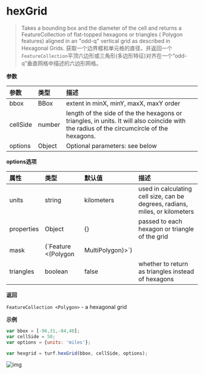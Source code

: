 # hexGrid

> Takes a bounding box and the diameter of the cell and returns a FeatureCollection of flat-topped hexagons or triangles ( Polygon features) aligned in an "odd-q" vertical grid as described in Hexagonal Grids.
> 获取一个边界框和单元格的直径，并返回一个`FeatureCollection`平顶六边形或三角形(多边形特征)对齐在一个“odd-q”垂直网格中描述的六边形网格。

**参数**

| 参数     | 类型   | 描述                                                         |
| :------- | :----- | :----------------------------------------------------------- |
| bbox     | BBox   | extent in minX, minY, maxX, maxY order                       |
| cellSide | number | length of the side of the the hexagons or triangles, in units. It will also coincide with the radius of the circumcircle of the hexagons. |
| options  | Object | Optional parameters: see below                               |

**options选项**

| 属性       | 类型                                 | 默认值     | 描述                                                         |
| :--------- | :----------------------------------- | :--------- | :----------------------------------------------------------- |
| units      | string                               | kilometers | used in calculating cell size, can be degrees, radians, miles, or kilometers |
| properties | Object                               | {}         | passed to each hexagon or triangle of the grid               |
| mask       | (`Feature <(Polygon|MultiPolygon)>`) |            | if passed a Polygon or MultiPolygon, the grid Points will be created only inside it |
| triangles  | boolean                              | false      | whether to return as triangles instead of hexagons           |

**返回**

`FeatureCollection <Polygon>` - a hexagonal grid

**示例**

```js
var bbox = [-96,31,-84,40];
var cellSide = 50;
var options = {units: 'miles'};

var hexgrid = turf.hexGrid(bbox, cellSide, options);
```

![img](https://pzy-images.oss-cn-hangzhou.aliyuncs.com/img/hexGrid.53be975c.webp)